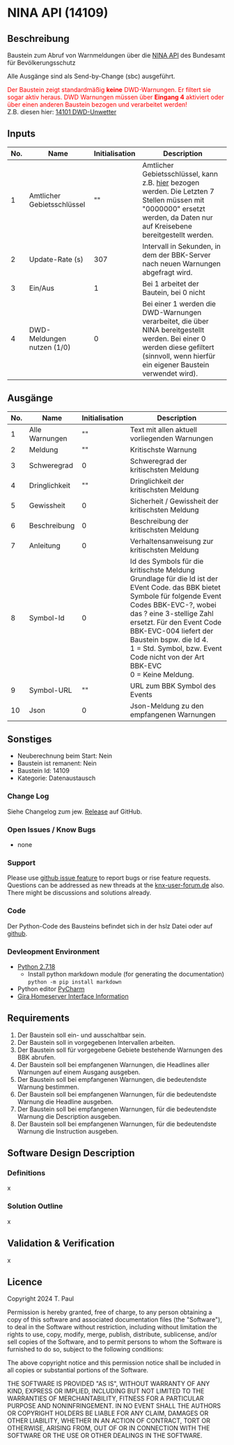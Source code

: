 # NINA API (14109)

## Beschreibung 

Baustein zum Abruf von Warnmeldungen über die <a href="https://nina.api.bund.dev/">NINA API</a> des Bundesamt für Bevölkerungsschutz</p>

Alle Ausgänge sind als Send-by-Change (sbc) ausgeführt.

<span style="color:red">Der Baustein zeigt standardmäßig **keine** DWD-Warnungen. Er filtert sie sogar aktiv heraus. DWD Warnungen
müssen über **Eingang 4** aktiviert oder über einen anderen Baustein bezogen und verarbeitet werden!</span><br>Z.B. diesen hier: [14101 DWD-Unwetter](https://github.com/En3rGy/14101_DWDUnwetter)

## Inputs

| No. | Name                       | Initialisation | Description                                                                                                                                                                                                                |
|-----|----------------------------|----------------|----------------------------------------------------------------------------------------------------------------------------------------------------------------------------------------------------------------------------|
| 1   | Amtlicher Gebietsschlüssel | ""             | Amtlicher Gebietsschlüssel, kann z.B. <a href="https://www.orte-in-deutschland.de/">hier</a> bezogen werden. Die Letzten 7 Stellen müssen mit "0000000" ersetzt werden, da Daten nur auf Kreisebene bereitgestellt werden. |
| 2   | Update-Rate (s)            | 307            | Intervall in Sekunden, in dem der BBK-Server nach neuen Warnungen abgefragt wird.                                                                                                                                          |
| 3   | Ein/Aus                    | 1              | Bei 1 arbeitet der Bautein, bei 0 nicht                                                                                                                                                                                    |
| 4   | DWD-Meldungen nutzen (1/0) | 0              | Bei einer 1 werden die DWD-Warnungen verarbeitet, die über NINA bereitgestellt werden. Bei einer 0 werden diese gefiltert (sinnvoll, wenn hierfür ein eigener Baustein verwendet wird).                                    |

## Ausgänge

| No. | Name           | Initialisation | Description                                                                                                                                                                                                                                                                                                                                         |
|-----|----------------|----------------|-----------------------------------------------------------------------------------------------------------------------------------------------------------------------------------------------------------------------------------------------------------------------------------------------------------------------------------------------------|
| 1   | Alle Warnungen | ""             | Text mit allen aktuell vorliegenden Warnungen                                                                                                                                                                                                                                                                                                       |
| 2   | Meldung        | ""             | Kritischste Warnung                                                                                                                                                                                                                                                                                                                                 |
| 3   | Schweregrad    | 0              | Schweregrad der kritischsten Meldung                                                                                                                                                                                                                                                                                                                |
| 4   | Dringlichkeit  | ""             | Dringlichkeit der kritischsten Meldung                                                                                                                                                                                                                                                                                                              |
| 5   | Gewissheit     | 0              | Sicherheit / Gewissheit der kritischsten Meldung                                                                                                                                                                                                                                                                                                    |
| 6   | Beschreibung   | 0              | Beschreibung der kritischsten Meldung                                                                                                                                                                                                                                                                                                               |
| 7   | Anleitung      | 0              | Verhaltensanweisung zur kritischsten Meldung                                                                                                                                                                                                                                                                                                        |
| 8   | Symbol-Id      | 0              | Id des Symbols für die kritischste Meldung<br>Grundlage für die Id ist der EVent Code. das BBK bietet Symbole für folgende Event Codes BBK-EVC-?, wobei das ? eine 3-stellige Zahl ersetzt. Für den Event Code BBK-EVC-004 liefert der Baustein bspw. die Id 4.<br>1 = Std. Symbol, bzw. Event Code nicht von der Art BBK-EVC<br>0 = Keine Meldung. |
| 9   | Symbol-URL     | ""             | URL zum BBK Symbol des Events                                                                                                                                                                                                                                                                                                                       |
| 10  | Json           | 0              | Json-Meldung zu den empfangenen Warnungen                                                                                                                                                                                                                                                                                                           |

## Sonstiges

- Neuberechnung beim Start: Nein
- Baustein ist remanent: Nein
- Baustein Id: 14109
- Kategorie: Datenaustausch

### Change Log

Siehe Changelog zum jew. [Release](https://github.com/En3rGy/14109_NINA_API/releases) auf GitHub. 

### Open Issues / Know Bugs

- none

### Support

Please use [github issue feature](https://github.com/En3rGy/14109_NINA_API/issues) to report bugs or rise feature requests.
Questions can be addressed as new threads at the [knx-user-forum.de](https://knx-user-forum.de) also. There might be discussions and solutions already.

### Code

Der Python-Code des Bausteins befindet sich in der hslz Datei oder auf [github](https://github.com/En3rGy/14109_NINA_API).

### Devleopment Environment

- [Python 2.7.18](https://www.python.org/download/releases/2.7/)
    - Install python markdown module (for generating the documentation) `python -m pip install markdown`
- Python editor [PyCharm](https://www.jetbrains.com/pycharm/)
- [Gira Homeserver Interface Information](http://www.hs-help.net/hshelp/gira/other_documentation/Schnittstelleninformationen.zip)

## Requirements

1. Der Baustein soll ein- und ausschaltbar sein.
2. Der Baustein soll in vorgegebenen Intervallen arbeiten.
3. Der Baustein soll für vorgegebene Gebiete bestehende Warnungen des BBK abrufen. 
4. Der Baustein soll bei empfangenen Warnungen, die Headlines aller Warnungen auf einem Ausgang ausgeben. 
5. Der Baustein soll bei empfangenen Warnungen, die bedeutendste Warnung bestimmen. 
6. Der Baustein soll bei empfangenen Warnungen, für die bedeutendste Warnung die Headline ausgeben. 
7. Der Baustein soll bei empfangenen Warnungen, für die bedeutendste Warnung die Description ausgeben. 
8. Der Baustein soll bei empfangenen Warnungen, für die bedeutendste Warnung die Instruction ausgeben.

## Software Design Description

### Definitions

x

### Solution Outline

x

## Validation & Verification

x

## Licence

Copyright 2024 T. Paul

Permission is hereby granted, free of charge, to any person obtaining a copy of this software and associated documentation files (the "Software"), to deal in the Software without restriction, including without limitation the rights to use, copy, modify, merge, publish, distribute, sublicense, and/or sell copies of the Software, and to permit persons to whom the Software is furnished to do so, subject to the following conditions:

The above copyright notice and this permission notice shall be included in all copies or substantial portions of the Software.

THE SOFTWARE IS PROVIDED "AS IS", WITHOUT WARRANTY OF ANY KIND, EXPRESS OR IMPLIED, INCLUDING BUT NOT LIMITED TO THE WARRANTIES OF MERCHANTABILITY, FITNESS FOR A PARTICULAR PURPOSE AND NONINFRINGEMENT. IN NO EVENT SHALL THE AUTHORS OR COPYRIGHT HOLDERS BE LIABLE FOR ANY CLAIM, DAMAGES OR OTHER LIABILITY, WHETHER IN AN ACTION OF CONTRACT, TORT OR OTHERWISE, ARISING FROM, OUT OF OR IN CONNECTION WITH THE SOFTWARE OR THE USE OR OTHER DEALINGS IN THE SOFTWARE.
